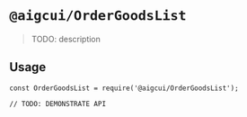 # `@aigcui/OrderGoodsList`

> TODO: description

## Usage

```
const OrderGoodsList = require('@aigcui/OrderGoodsList');

// TODO: DEMONSTRATE API
```
